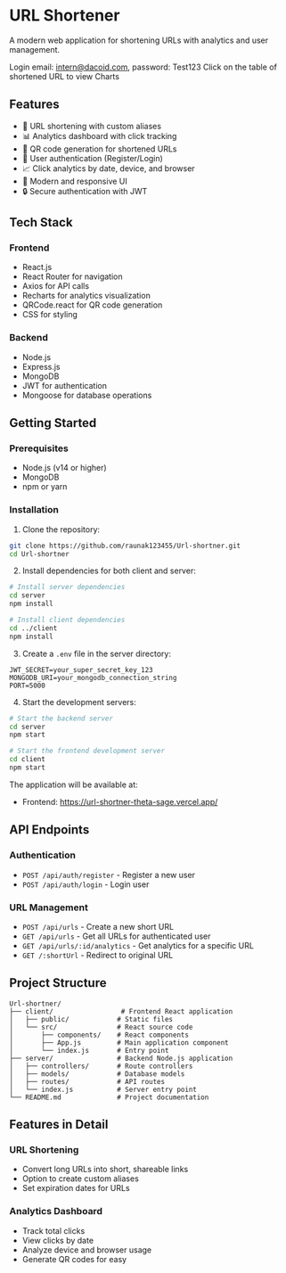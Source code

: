 # URL Shortener

A modern web application for shortening URLs with analytics and user management.

Login  email: intern@dacoid.com, password: Test123
Click on the table of shortened URL to view Charts

## Features

- 🔗 URL shortening with custom aliases
- 📊 Analytics dashboard with click tracking
- 📱 QR code generation for shortened URLs
- 👤 User authentication (Register/Login)
- 📈 Click analytics by date, device, and browser
- 🎨 Modern and responsive UI
- 🔒 Secure authentication with JWT

## Tech Stack

### Frontend
- React.js
- React Router for navigation
- Axios for API calls
- Recharts for analytics visualization
- QRCode.react for QR code generation
- CSS for styling

### Backend
- Node.js
- Express.js
- MongoDB
- JWT for authentication
- Mongoose for database operations

## Getting Started

### Prerequisites
- Node.js (v14 or higher)
- MongoDB
- npm or yarn

### Installation

1. Clone the repository:
```bash
git clone https://github.com/raunak123455/Url-shortner.git
cd Url-shortner
```

2. Install dependencies for both client and server:
```bash
# Install server dependencies
cd server
npm install

# Install client dependencies
cd ../client
npm install
```

3. Create a `.env` file in the server directory:
```env
JWT_SECRET=your_super_secret_key_123
MONGODB_URI=your_mongodb_connection_string
PORT=5000
```

4. Start the development servers:
```bash
# Start the backend server
cd server
npm start

# Start the frontend development server
cd client
npm start
```

The application will be available at:
- Frontend: https://url-shortner-theta-sage.vercel.app/


## API Endpoints

### Authentication
- `POST /api/auth/register` - Register a new user
- `POST /api/auth/login` - Login user

### URL Management
- `POST /api/urls` - Create a new short URL
- `GET /api/urls` - Get all URLs for authenticated user
- `GET /api/urls/:id/analytics` - Get analytics for a specific URL
- `GET /:shortUrl` - Redirect to original URL

## Project Structure

```
Url-shortner/
├── client/                 # Frontend React application
│   ├── public/            # Static files
│   └── src/               # React source code
│       ├── components/    # React components
│       ├── App.js         # Main application component
│       └── index.js       # Entry point
├── server/                # Backend Node.js application
│   ├── controllers/       # Route controllers
│   ├── models/            # Database models
│   ├── routes/            # API routes
│   └── index.js           # Server entry point
└── README.md              # Project documentation
```

## Features in Detail

### URL Shortening
- Convert long URLs into short, shareable links
- Option to create custom aliases
- Set expiration dates for URLs

### Analytics Dashboard
- Track total clicks
- View clicks by date
- Analyze device and browser usage
- Generate QR codes for easy
